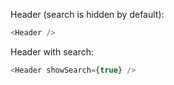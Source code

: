 Header (search is hidden by default):
```js
<Header />
```

Header with search:
```js
<Header showSearch={true} />
```